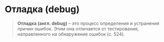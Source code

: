 # Отладка (debug)

> **Отладка (англ. debug)** – это процесс определения и устранения причин ошибок. Этим она отличается от тестирования, направленного на обнаружение ошибок (с. 524).

